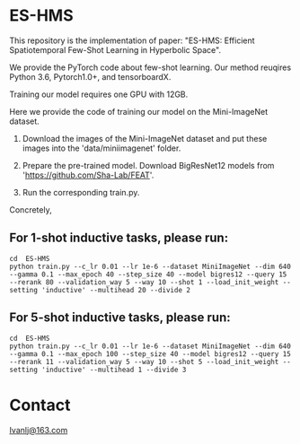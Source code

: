 # ES-HMS

This repository is the implementation of paper: "ES-HMS: Efficient Spatiotemporal Few-Shot Learning in Hyperbolic Space".

We provide the PyTorch code about few-shot learning. Our method reuqires Python 3.6, Pytorch1.0+, and tensorboardX.

Training our model requires one GPU with 12GB.

Here we provide the code of training our model on the Mini-ImageNet dataset.

1. Download the images of the Mini-ImageNet dataset and put these images into the 'data/miniimagenet' folder.

2. Prepare the pre-trained model. Download BigResNet12 models from 'https://github.com/Sha-Lab/FEAT'.

3. Run the corresponding train.py.

Concretely,

For 1-shot inductive tasks, please run:
-------
```
cd  ES-HMS
python train.py --c_lr 0.01 --lr 1e-6 --dataset MiniImageNet --dim 640 --gamma 0.1 --max_epoch 40 --step_size 40 --model bigres12 --query 15 --rerank 80 --validation_way 5 --way 10 --shot 1 --load_init_weight --setting 'inductive' --multihead 20 --divide 2
```

For 5-shot inductive tasks, please run:
-------
```
cd  ES-HMS
python train.py --c_lr 0.01 --lr 1e-6 --dataset MiniImageNet --dim 640 --gamma 0.1 --max_epoch 100 --step_size 40 --model bigres12 --query 15 --rerank 11 --validation_way 5 --way 10 --shot 5 --load_init_weight --setting 'inductive' --multihead 1 --divide 3
```

# Contact
Ivanlj@163.com


